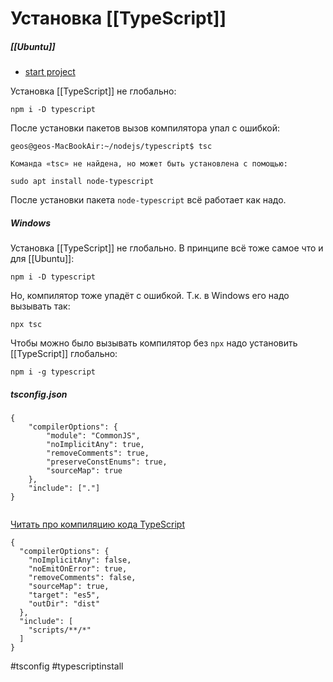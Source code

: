 # Установка [[TypeScript]]

##### [[Ubuntu]]

- [start project](https://nodejs.dev/learn/nodejs-with-typescript)

Установка [[TypeScript]] не глобально:
```
npm i -D typescript
```

После установки пакетов вызов компилятора упал с ошибкой:
```
geos@geos-MacBookAir:~/nodejs/typescript$ tsc

Команда «tsc» не найдена, но может быть установлена с помощью:

sudo apt install node-typescript
```

После установки пакета `node-typescript` всё работает как надо.

##### Windows
Установка [[TypeScript]] не глобально. В принципе всё тоже самое что и для [[Ubuntu]]:
```
npm i -D typescript
```

Но, компилятор тоже упадёт с ошибкой. Т.к. в Windows его надо вызывать так:
```
npx tsc
```

Чтобы можно было вызывать компилятор без `npx` надо установить [[TypeScript]] глобально:
```
npm i -g typescript
```

##### tsconfig.json

```
{
	"compilerOptions": {
		"module": "CommonJS",
		"noImplicitAny": true,
		"removeComments": true,
		"preserveConstEnums": true,
		"sourceMap": true
	},
	"include": ["."]
}


```

[Читать про компиляцию кода TypeScript](https://docs.microsoft.com/ru-ru/visualstudio/javascript/compile-typescript-code-npm?view=vs-2022)

```
{
  "compilerOptions": {
    "noImplicitAny": false,
    "noEmitOnError": true,
    "removeComments": false,
    "sourceMap": true,
    "target": "es5",
    "outDir": "dist"
  },
  "include": [
    "scripts/**/*"
  ]
}
```


#tsconfig #typescriptinstall